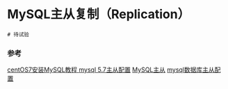 # MySQL主从复制（Replication）
``` shell
# 待试验
```



### 参考
[centOS7安装MySQL教程 ](https://www.cnblogs.com/werr370/p/14633785.html)
[mysql 5.7主从配置](https://www.cnblogs.com/miaocbin/p/13889783.html)
[MySQL主从](https://www.cnblogs.com/Dominic-Ji/articles/15429590.html)
[mysql数据库主从配置](https://www.cnblogs.com/atcloud/p/10773855.html)

[]()
[]()
